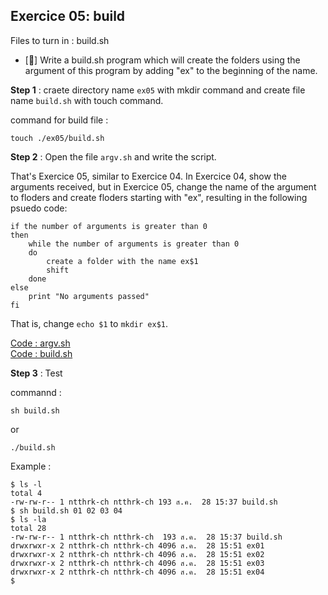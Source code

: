 ## Exercice 05: build

Files to turn in : build.sh

- [:pushpin:] Write a build.sh program which will create the folders using the argument of this program by adding "ex" to the beginning of the name.

**Step 1** : craete directory name `ex05` with mkdir command and create file name `build.sh` with touch command.

command for build file : 
```shell
touch ./ex05/build.sh
```

**Step 2** : Open the file `argv.sh` and write the script.

That's Exercice 05, similar to Exercice 04. In Exercice 04, show the arguments received, but in Exercice 05, change the name of the argument to floders and create floders starting with "ex", resulting in the following psuedo code:

```psuedo code 
if the number of arguments is greater than 0
then
    while the number of arguments is greater than 0
    do
        create a folder with the name ex$1
        shift
    done
else
    print "No arguments passed"
fi
```

That is, change `echo $1` to `mkdir ex$1`.

[Code : argv.sh](https://github.com/ntthrk-cpd/42Discovery_piscine_2023/blob/main/cell04/ex04/argv.sh) <br>
[Code : build.sh](https://github.com/ntthrk-cpd/42Discovery_piscine_2023/blob/main/cell05/ex05/build.sh)

**Step 3** : Test

commannd : 
```shell
sh build.sh
```
or
```shell
./build.sh
```

Example : 
```shell
$ ls -l
total 4
-rw-rw-r-- 1 ntthrk-ch ntthrk-ch 193 ส.ค.  28 15:37 build.sh
$ sh build.sh 01 02 03 04
$ ls -la
total 28
-rw-rw-r-- 1 ntthrk-ch ntthrk-ch  193 ส.ค.  28 15:37 build.sh
drwxrwxr-x 2 ntthrk-ch ntthrk-ch 4096 ส.ค.  28 15:51 ex01
drwxrwxr-x 2 ntthrk-ch ntthrk-ch 4096 ส.ค.  28 15:51 ex02
drwxrwxr-x 2 ntthrk-ch ntthrk-ch 4096 ส.ค.  28 15:51 ex03
drwxrwxr-x 2 ntthrk-ch ntthrk-ch 4096 ส.ค.  28 15:51 ex04
$ 
```

